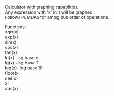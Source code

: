 Calculator with graphing capablities.  
Any expression with 'x' in it will be graphed.  
Follows PEMDAS for ambigious order of operations.  
  
Functions:  
sqrt(x)  
exp(x)  
sin(x)  
cos(x)  
tan(x)  
ln(x)  -log base e  
lg(x)  -log base 2  
log(x) -log base 10  
floor(x)  
ceil(x)  
x!  
abs(x)